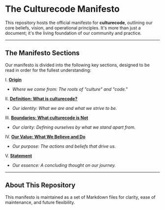 # The Culturecode Manifesto

This repository hosts the official manifesto for **culturecode**, outlining our
core beliefs, vision, and operational principles. It's more than just a
document; it's the living foundation of our community and practice.

---

## The Manifesto Sections

Our manifesto is divided into the following key sections, designed to be read
in order for the fullest understanding:

I. **[Origin](sections/I-origin.md)**
* *Where we come from: The roots of "culture" and "code."*

II. **[Definition: What is culturecode?](sections/II-definition.md)**
* *Our identity: What we are and what we strive to be.*

III. **[Boundaries: What culturecode is Not](sections/III-boundaries.md)**
* *Our clarity: Defining ourselves by what we stand apart from.*

IV. **[Our Value: What We Believe and Do](sections/IV-value-proposition.md)**
* *Our purpose: The actions and beliefs that drive us.*

V. **[Statement](sections/V-statement.md)**
* *Our essence: A concluding thought on our journey.*

---

## About This Repository

This manifesto is maintained as a set of Markdown files for clarity, ease of
maintenance, and future flexibility.
